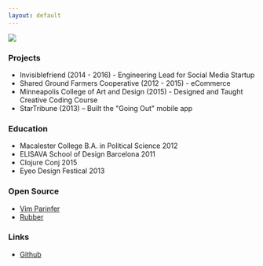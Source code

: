 ```yaml
---
layout: default
---
```


<img src="https://avatars3.githubusercontent.com/u/1356376?v=3&s=460"/>

### Projects

- Invisiblefriend (2014 - 2016) - Engineering Lead for Social Media Startup
- Shared Ground Farmers Cooperative (2012 - 2015) - eCommerce
- Minneapolis College of Art and Design (2015) - Designed and Taught Creative Coding Course
- StarTribune (2013) – Built the "Going Out" mobile app

### Education

- Macalester College B.A. in Political Science 2012
- ELISAVA School of Design Barcelona 2011
- Clojure Conj 2015
- Eyeo Design Festical 2013

### Open Source

- [Vim Parinfer](https://github.com/bhurlow/vim-parinfer)
- [Rubber](https://github.com/bhurlow/rubber)

### Links

- [Github](https://github.com/bhurlow)



